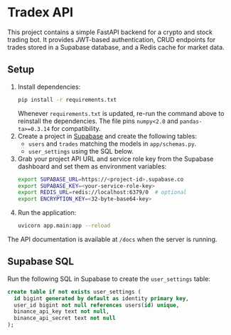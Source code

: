# Tradex API

This project contains a simple FastAPI backend for a crypto and stock trading bot. It provides JWT-based authentication, CRUD endpoints for trades stored in a Supabase database, and a Redis cache for market data.

## Setup

1. Install dependencies:
   ```bash
   pip install -r requirements.txt
   ```
   Whenever `requirements.txt` is updated, re-run the command above to reinstall
   the dependencies. The file pins `numpy<2.0` and `pandas-ta>=0.3.14` for
   compatibility.
2. Create a project in [Supabase](https://supabase.com) and create the following tables:
   - `users` and `trades` matching the models in `app/schemas.py`.
   - `user_settings` using the SQL below.
3. Grab your project API URL and service role key from the Supabase dashboard and set them as environment variables:
   ```bash
   export SUPABASE_URL=https://<project-id>.supabase.co
   export SUPABASE_KEY=<your-service-role-key>
   export REDIS_URL=redis://localhost:6379/0  # optional
   export ENCRYPTION_KEY=<32-byte-base64-key>
   ```
4. Run the application:
   ```bash
   uvicorn app.main:app --reload
   ```

The API documentation is available at `/docs` when the server is running.

## Supabase SQL

Run the following SQL in Supabase to create the `user_settings` table:

```sql
create table if not exists user_settings (
  id bigint generated by default as identity primary key,
  user_id bigint not null references users(id) unique,
  binance_api_key text not null,
  binance_api_secret text not null
);
```
